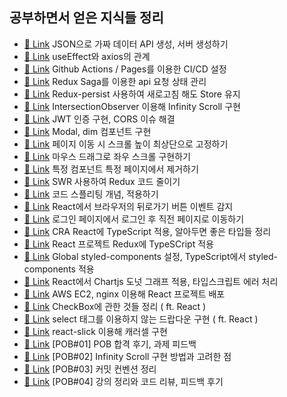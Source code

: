 ## 공부하면서 얻은 지식들 정리

- [🔗 Link](https://github.com/dongwonnn/TIL/blob/main/21.01/01.27.md) JSON으로 가짜 데이터 API 생성, 서버 생성하기
- [🔗 Link](https://github.com/dongwonnn/TIL/blob/main/21.01/01.28.md) useEffect와 axios의 관계
- [🔗 Link](https://github.com/dongwonnn/TIL/blob/main/21.03/03.05.md) Github Actions / Pages를 이용한 CI/CD 설정
- [🔗 Link](https://github.com/dongwonnn/TIL/blob/main/21.03/03.17.md) Redux Saga를 이용한 api 요청 상태 관리
- [🔗 Link](https://github.com/dongwonnn/TIL/blob/main/21.03/03.25.md) Redux-persist 사용하여 새로고침 해도 Store 유지
- [🔗 Link](https://github.com/dongwonnn/TIL/blob/main/21.03/03.30.md) IntersectionObserver 이용해 Infinity Scroll 구현
- [🔗 Link](https://github.com/dongwonnn/TIL/blob/main/21.04/04.02.md) JWT 인증 구현, CORS 이슈 해결
- [🔗 Link](https://github.com/dongwonnn/TIL/blob/main/21.04/04.10.md) Modal, dim 컴포넌트 구현
- [🔗 Link](https://github.com/dongwonnn/TIL/blob/main/21.04/04.15.md) 페이지 이동 시 스크롤 높이 최상단으로 고정하기
- [🔗 Link](https://github.com/dongwonnn/TIL/blob/main/21.04/04.21.md) 마우스 드래그로 좌우 스크롤 구현하기
- [🔗 Link](https://github.com/dongwonnn/TIL/blob/main/21.05/05.09.md) 특정 컴포넌트 특정 페이지에서 제거하기
- [🔗 Link](https://github.com/dongwonnn/TIL/blob/main/21.05/05.13.md) SWR 사용하여 Redux 코드 줄이기
- [🔗 Link](https://github.com/dongwonnn/TIL/blob/main/21.05/05.16.md) 코드 스플리팅 개념, 적용하기
- [🔗 Link](https://github.com/dongwonnn/TIL/blob/main/21.05/05.31.md) React에서 브라우저의 뒤로가기 버튼 이벤트 감지
- [🔗 Link](https://github.com/dongwonnn/TIL/blob/main/21.06/06.01.md) 로그인 페이지에서 로그인 후 직전 페이지로 이동하기
- [🔗 Link](https://github.com/dongwonnn/TIL/blob/main/21.06/06.02.md) CRA React에 TypeScript 적용, 알아두면 좋은 타입들 정리
- [🔗 Link](https://github.com/dongwonnn/TIL/blob/main/21.06/06.04.md) React 프로젝트 Redux에 TypeSCript 적용
- [🔗 Link](https://github.com/dongwonnn/TIL/blob/main/21.06/06.07.md) Global styled-components 설정, TypeScript에서 styled-components 적용
- [🔗 Link](https://github.com/dongwonnn/TIL/blob/main/21.06/06.08.md) React에서 Chartjs 도넛 그래프 적용, 타입스크립트 에러 처리
- [🔗 Link](https://github.com/dongwonnn/TIL/blob/main/21.06/06.10.md) AWS EC2, nginx 이용해 React 프로젝트 배포
- [🔗 Link](https://github.com/dongwonnn/TIL/blob/main/21.07/07.02.md) CheckBox에 관한 것들 정리 ( ft. React )
- [🔗 Link](https://github.com/dongwonnn/TIL/blob/main/21.07/07.03.md) select 태그를 이용하지 않는 드랍다운 구현 ( ft. React )
- [🔗 Link](https://github.com/dongwonnn/TIL/blob/main/21.07/07.08.md) react-slick 이용해 캐러셀 구현
- [🔗 Link](https://github.com/dongwonnn/TIL/blob/main/21.07/07.26.md) [POB#01] POB 합격 후기, 과제 피드백
- [🔗 Link](https://github.com/dongwonnn/TIL/blob/main/21.07/07.27.md) [POB#02] Infinity Scroll 구현 방법과 고려한 점
- [🔗 Link](https://github.com/dongwonnn/TIL/blob/main/21.07/07.28.md) [POB#03] 커밋 컨벤션 정리
- [🔗 Link](https://github.com/dongwonnn/TIL/blob/main/21.07/07.29.md) [POB#04] 강의 정리와 코드 리뷰, 피드백 후기

<!-- ### 정리해야 할 것들

- redux toolkit 사용
- connect에서 useSelector, uesDispatch Hooks 교체
- useRef, forwardRef 사용
- formData 사용, 데이터 검증
- scoll spy
- light house 이용한 최적화
- useCallback 사용하여 함수 재사용
- useState 동작 순서, 순수 함수 사용 여부에 따른 동작 원리
- 다음 주소 api 관련 오류
- 비동기 통신 시 남아있는 데이터 처리
- eslint, prettier 설정 : https://velog.io/@super_iaan/CRA-react-typescript-ESlint-Prettier-%EC%84%A4%EC%A0%95
-->
